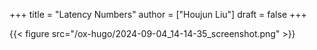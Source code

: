 +++
title = "Latency Numbers"
author = ["Houjun Liu"]
draft = false
+++

{{< figure src="/ox-hugo/2024-09-04_14-14-35_screenshot.png" >}}
